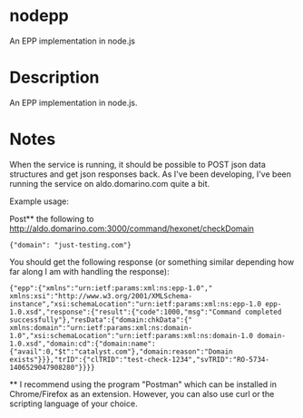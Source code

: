 nodepp
======

An EPP implementation in node.js

Description
===========

An EPP implementation in node.js.


Notes
=====


When the service is running, it should be possible to POST json data
structures and get json responses back.  As I've been developing, I've been
running the service on aldo.domarino.com quite a bit.


Example usage:

Post** the following to http://aldo.domarino.com:3000/command/hexonet/checkDomain

    {"domain": "just-testing.com"}



You should get the following response (or something similar depending how far
along I am with handling the response):

    {"epp":{"xmlns":"urn:ietf:params:xml:ns:epp-1.0"," xmlns:xsi":"http://www.w3.org/2001/XMLSchema-instance","xsi:schemaLocation":"urn:ietf:params:xml:ns:epp-1.0 epp-1.0.xsd","response":{"result":{"code":1000,"msg":"Command completed successfully"},"resData":{"domain:chkData":{" xmlns:domain":"urn:ietf:params:xml:ns:domain-1.0","xsi:schemaLocation":"urn:ietf:params:xml:ns:domain-1.0 domain-1.0.xsd","domain:cd":{"domain:name":{"avail":0,"$t":"catalyst.com"},"domain:reason":"Domain exists"}}},"trID":{"clTRID":"test-check-1234","svTRID":"RO-5734-1406529047908280"}}}}






** I recommend using the program "Postman" which can be installed in
Chrome/Firefox as an extension. However, you can also use curl or the
scripting language of your choice.
